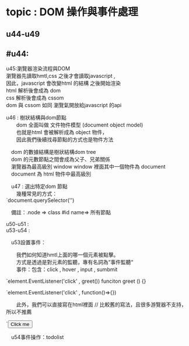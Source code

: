 # topic : DOM 操作與事件處理 
  
## u44-u49   
## #u44:  
   u45:瀏覽器渲染流程與DOM  
       瀏覽器先讀取hmtl,css 之後才會讀取javascript ,    
       因此，javascript 會改變html 的結構 之後開始渲染       
       html 解析後會成為 dom       
       css 解析後會成為 cssom      
       dom 與 cssom 如同 瀏覽氣開放給javascript 的api    
  
u46 : 樹狀結構與dom節點    
&emsp;&emsp;dom 全面叫做 文件物件模型 (document object model)   
&emsp;&emsp;也就是html 會被解析成為 object 物件，  
&emsp;&emsp;因此我們後續找尋節點的方式也是物件方法    
  
&emsp;dom 的數據結構是樹狀結構dom tree  
&emsp;dom 的元數節點之間會成為父子、兄弟關係  
&emsp;瀏覽器為最高級別 window window 裡面其中一個物件為 document   
&emsp;document 為 html 物件中最高級別    
    
&emsp;u47 : 選出特定dom 節點    
&emsp;&emsp;幾種常見的方式：    
`document.querySelector('')  

&emsp;備註：.node => class  #id  name=> 所有節點  


u50-u51 :  
u53-u54 :   
  
&emsp;u53設置事件：
  
&emsp;&emsp;我們如何知道hmtl上面的哪一個元素被點擊。  
&emsp;&emsp;方式是透過是對元素的監聽，專有名詞為“事件監聽“  
&emsp;&emsp;事件：包含：click , hover , input , sumbmit   
        
`element.EventListener('click' , greet())
 funciton greet () {}
  
`element.EventListener('click' , function()=>{})

&emsp;&emsp;此外，我們可以直接寫在html裡面 // 比較舊的寫法，且很多游覽器不支持，所以不推薦  
        
`<input value="Click me" onclick="greeting()" type="button">  
        
&emsp;u54事件操作：todolist 
